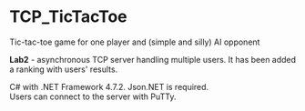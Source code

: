 # TCP_TicTacToe
Tic-tac-toe game for one player and (simple and silly) AI opponent

**Lab2** - asynchronous TCP server handling multiple users. It has been added a ranking with users' results.

C# with .NET Framework 4.7.2. Json.NET is required.  
Users can connect to the server with PuTTy.
